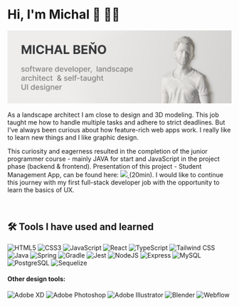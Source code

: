 # Hi, I'm Michal 👋 🧑‍💻

<img src="https://raw.githubusercontent.com/michibene/michibene/main/GH-profile-banner.png" alt="Image banner - Michal Beno - software developer,  landscape architect  & self-taught 
UI designer">

As a landscape architect I am close to design and 3D modeling. This job taught me how to handle multiple tasks and adhere to strict deadlines. But I've always been curious about how feature-rich web apps work. I really like to learn new things and I like graphic design.

This curiosity and eagerness resulted in the completion of the junior programmer course - mainly JAVA for start and JavaScript in the project phase (backend & frontend). Presentation of this project - Student Management App, can be found here:
<a href="https://www.youtube.com/watch?v=TYvwSEom6s8&ab_channel=GreenFoxAcademy" target="_blank">
<img src="https://img.shields.io/badge/YouTube-red">
</a>
(20min). I would like to continue this journey with my first full-stack developer job with the opportunity to learn the basics of UX.

&nbsp;

## 🛠️ Tools I have used and learned

<img src="https://cdn.jsdelivr.net/gh/devicons/devicon/icons/html5/html5-original-wordmark.svg" title="HTML5" alt="HTML5" width="40" height="40" />
<img src="https://cdn.jsdelivr.net/gh/devicons/devicon/icons/css3/css3-original-wordmark.svg" title="CSS3" alt="CSS3" width="40" height="40" />
<img src="https://cdn.jsdelivr.net/gh/devicons/devicon/icons/javascript/javascript-original.svg" title="JavaScript" alt="JavaScript" width="40" height="40" />
<img src="https://cdn.jsdelivr.net/gh/devicons/devicon/icons/react/react-original-wordmark.svg" title="React" alt="React" width="40" height="40" />
<img src="https://cdn.jsdelivr.net/gh/devicons/devicon/icons/typescript/typescript-original.svg" title="TypeScript" alt="TypeScript" width="40" height="40" />
<img src="https://cdn.jsdelivr.net/gh/devicons/devicon/icons/tailwindcss/tailwindcss-plain.svg" title="Tailwind CSS" alt="Tailwind CSS" width="40" height="40" />

<img src="https://cdn.jsdelivr.net/gh/devicons/devicon/icons/java/java-original-wordmark.svg" title="Java" alt="Java" width="40" height="40" />
<img src="https://cdn.jsdelivr.net/gh/devicons/devicon/icons/spring/spring-original-wordmark.svg" title="Spring" alt="Spring" width="40" height="40" />
<img src="https://cdn.jsdelivr.net/gh/devicons/devicon/icons/gradle/gradle-plain.svg" title="Gradle" alt="Gradle" width="40" height="40" />
<img src="https://cdn.jsdelivr.net/gh/devicons/devicon/icons/jest/jest-plain.svg" title="Jest" alt="Jest" width="35" height="35" />
<img src="https://cdn.jsdelivr.net/gh/devicons/devicon/icons/nodejs/nodejs-original.svg" title="NodeJS" alt="NodeJS" width="40" height="40" />
<img src="https://cdn.jsdelivr.net/gh/devicons/devicon/icons/express/express-original.svg" title="Express" alt="Express" width="40" height="40" />
<img src="https://cdn.jsdelivr.net/gh/devicons/devicon/icons/mysql/mysql-original-wordmark.svg" title="MySQL" alt="MySQL" width="50" height="50" />
<img src="https://cdn.jsdelivr.net/gh/devicons/devicon/icons/postgresql/postgresql-original-wordmark.svg" title="PostgreSQL" alt="PostgreSQL" width="40" height="40" />
<img src="https://cdn.jsdelivr.net/gh/devicons/devicon/icons/sequelize/sequelize-original.svg" title="Sequelize" alt="Sequelize" width="40" height="40" />

#### Other design tools:

<img src="https://cdn.jsdelivr.net/gh/devicons/devicon/icons/xd/xd-plain.svg" title="Adobe XD" alt="Adobe XD" width="40" height="40" />
<img src="https://cdn.jsdelivr.net/gh/devicons/devicon/icons/photoshop/photoshop-plain.svg" title="Adobe Photoshop" alt="Adobe Photoshop" width="40" height="40" />
<img src="https://cdn.jsdelivr.net/gh/devicons/devicon/icons/illustrator/illustrator-plain.svg" title="Adobe Illustrator" alt="Adobe Illustrator" width="40" height="40" />
<img src="https://cdn.jsdelivr.net/gh/devicons/devicon/icons/blender/blender-original.svg" title="Blender" alt="Blender" width="40" height="40" />
<img src="https://cdn.jsdelivr.net/gh/devicons/devicon/icons/webflow/webflow-original.svg" title="Webflow" alt="Webflow" width="40" height="40" />
